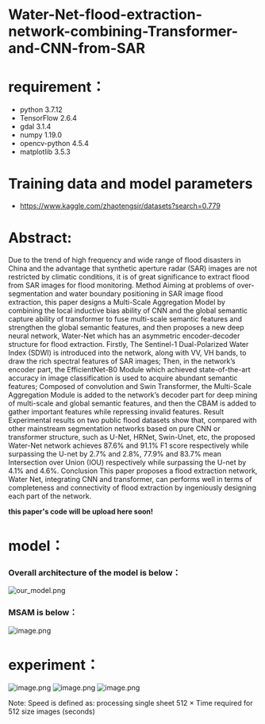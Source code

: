 # Water-Net-flood-extraction-network-combining-Transformer-and-CNN-from-SAR
# requirement：
- python 3.7.12
- TensorFlow 2.6.4
- gdal 3.1.4
- numpy 1.19.0
- opencv-python 4.5.4
- matplotlib 3.5.3
# Training data and model parameters
- https://www.kaggle.com/zhaotengsir/datasets?search=0.779
# **Abstract:**


   Due to the trend of high frequency and wide range of flood disasters in China and the advantage that synthetic aperture radar (SAR) images 
are not restricted by climatic conditions, it is of great significance to extract flood from SAR images for flood monitoring. Method Aiming 
at problems of over-segmentation and water boundary positioning in SAR image flood extraction, this paper designs a Multi-Scale Aggregation 
Model by combining the local inductive bias ability of CNN and the global semantic capture ability of transformer to fuse multi-scale semantic 
features and strengthen the global semantic features, and then proposes a new deep neural network, Water-Net which has an asymmetric encoder-decoder
structure for flood extraction. Firstly, The Sentinel-1 Dual-Polarized Water Index (SDWI) is introduced into the network, along with VV, VH bands, 
to draw the rich spectral features of SAR images; Then, in the network’s encoder part, the EfficientNet-B0 Module which achieved state-of-the-art 
accuracy in image classification is used to acquire abundant semantic features; Composed of convolution and Swin Transformer, the Multi-Scale Aggregation 
Module is added to the network’s decoder part for deep mining of multi-scale and global semantic features, and then the CBAM is added to gather important
features while repressing invalid features. Result Experimental results on two public flood datasets show that, compared with other mainstream segmentation
networks based on pure CNN or transformer structure, such as U-Net, HRNet, Swin-Unet, etc, the proposed Water-Net network achieves 87.6% and 91.1% F1 score 
respectively while surpassing the U-net by 2.7% and 2.8%, 77.9% and 83.7% mean Intersection over Union (IOU) respectively while surpassing the U-net by 4.1% 
and 4.6%. Conclusion This paper proposes a flood extraction network, Water Net, integrating CNN and transformer, can performs well in terms of completeness 
and connectivity of flood extraction by ingeniously designing each part of the network.

**this paper's code will be upload here soon!**
# model：
### Overall architecture of the model is below：
![our_model.png](https://s2.loli.net/2022/11/27/9CLhqd5PlufB7Je.png)
### MSAM is below：
![image.png](https://s2.loli.net/2022/11/27/SoCJMRhluZVQEg7.png)

# experiment：
![image.png](https://s2.loli.net/2022/11/27/yV1B3aGcRqJn5ZD.png)
![image.png](https://s2.loli.net/2022/11/27/wTqbLSe9tizFkMu.png)
![image.png](https://s2.loli.net/2022/11/27/WbezTx3U2sOX6oq.png)

Note: Speed is defined as: processing single sheet 512 × Time required for 512 size images (seconds)

